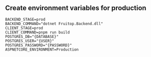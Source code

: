 ## Create environment variables for production

```env
BACKEND_STAGE=prod
BACKEND_COMMAND="dotnet Fruitop.Backend.dll"
CLIENT_STAGE=prod
CLIENT_COMMAND=pnpm run build
POSTGRES_DB="{DATABASE}"
POSTGRES_USER="{USER}"
POSTGRES_PASSWORD="{PASSWORD}"
ASPNETCORE_ENVIRONMENT=Production

```
